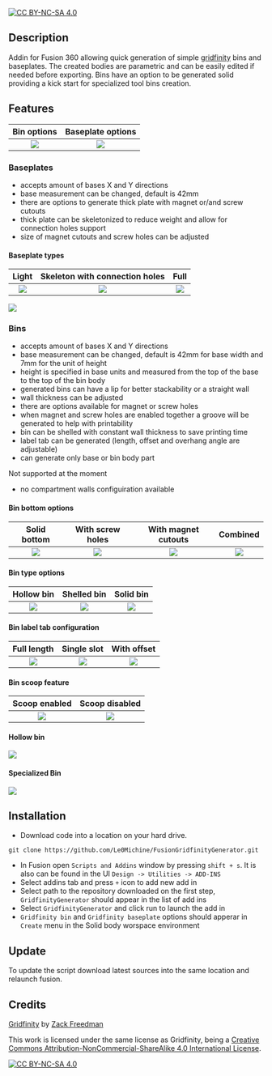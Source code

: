 [![CC BY-NC-SA 4.0][cc-by-nc-sa-shield]][cc-by-nc-sa]

## Description
Addin for Fusion 360 allowing quick generation of simple [gridfinity](https://www.youtube.com/watch?v=ra_9zU-mnl8) bins and baseplates. The created bodies are parametric and can be easily edited if needed before exporting. Bins have an option to be generated solid providing a kick start for specialized tool bins creation.

## Features

Bin options | Baseplate options
:-------------------------:|:-------------------------:
![](https://raw.githubusercontent.com/Le0Michine/FusionGridfinityGenerator/master/documentation/assets/fusion-dialog-bin-generator.png) | ![](https://raw.githubusercontent.com/Le0Michine/FusionGridfinityGenerator/master/documentation/assets/fusion-dialog-baseplate-generator.png)

### Baseplates
- accepts amount of bases X and Y directions
- base measurement can be changed, default is 42mm
- there are options to generate thick plate with magnet or/and screw cutouts
- thick plate can be skeletonized to reduce weight and allow for connection holes support
- size of magnet cutouts and screw holes can be adjusted

#### Baseplate types
Light | Skeleton with connection holes | Full
:-------------------------:|:-------------------------:|:-------------------------:
![](https://raw.githubusercontent.com/Le0Michine/FusionGridfinityGenerator/master/documentation/assets/baseplate-light.png) | ![](https://raw.githubusercontent.com/Le0Michine/FusionGridfinityGenerator/master/documentation/assets/baseplate-skeleton.png) | ![](https://raw.githubusercontent.com/Le0Michine/FusionGridfinityGenerator/master/documentation/assets/baseplate-full.png)

![](https://raw.githubusercontent.com/Le0Michine/FusionGridfinityGenerator/master/documentation/assets/gif/baseplate-creation.gif)

### Bins
- accepts amount of bases X and Y directions
- base measurement can be changed, default is 42mm for base width and 7mm for the unit of height
- height is specified in base units and measured from the top of the base to the top of the bin body
- generated bins can have a lip for better stackability or a straight wall
- wall thickness can be adjusted
- there are options available for magnet or screw holes
- when magnet and screw holes are enabled together a groove will be generated to help with printability
- bin can be shelled with constant wall thickness to save printing time
- label tab can be generated (length, offset and overhang angle are adjustable)
- can generate only base or bin body part

Not supported at the moment
- no compartment walls configuiration available

#### Bin bottom options
Solid bottom | With screw holes | With magnet cutouts | Combined
:-------------------------:|:-------------------------:|:-------------------------:|:-------------------------:
![](https://raw.githubusercontent.com/Le0Michine/FusionGridfinityGenerator/master/documentation/assets/bin-solid-bottom.png) | ![](https://raw.githubusercontent.com/Le0Michine/FusionGridfinityGenerator/master/documentation/assets/bin-screw-holes.png) | ![](https://raw.githubusercontent.com/Le0Michine/FusionGridfinityGenerator/master/documentation/assets/bin-magnet-cutouts.png)  | ![](https://raw.githubusercontent.com/Le0Michine/FusionGridfinityGenerator/master/documentation/assets/bin-magnet-cutouts-and-screw-holes-with-groove.png)

#### Bin type options
Hollow bin | Shelled bin | Solid bin
:-------------------------:|:-------------------------:|:-------------------------:
![](https://raw.githubusercontent.com/Le0Michine/FusionGridfinityGenerator/master/documentation/assets/hollow-bin.png) | ![](https://raw.githubusercontent.com/Le0Michine/FusionGridfinityGenerator/master/documentation/assets/shelled-bin.png) | ![](https://raw.githubusercontent.com/Le0Michine/FusionGridfinityGenerator/master/documentation/assets/solid-bin.png)

#### Bin label tab configuration
Full length | Single slot | With offset
:-------------------------:|:-------------------------:|:-------------------------:
![](https://raw.githubusercontent.com/Le0Michine/FusionGridfinityGenerator/master/documentation/assets/bin-label-tab-full.png) | ![](https://raw.githubusercontent.com/Le0Michine/FusionGridfinityGenerator/master/documentation/assets/bin-label-tab-single-slot.png) | ![](https://raw.githubusercontent.com/Le0Michine/FusionGridfinityGenerator/master/documentation/assets/bin-label-tab-with-offset.png)

#### Bin scoop feature
Scoop enabled | Scoop disabled
:-------------------------:|:-------------------------:
![](https://raw.githubusercontent.com/Le0Michine/FusionGridfinityGenerator/master/documentation/assets/bin-scoop-on.png) | ![](https://raw.githubusercontent.com/Le0Michine/FusionGridfinityGenerator/master/documentation/assets/bin-scoop-off.png)


#### Hollow bin
![](https://raw.githubusercontent.com/Le0Michine/FusionGridfinityGenerator/master/documentation/assets/gif/bin-with-cutout-creation.gif)

#### Specialized Bin
![](https://raw.githubusercontent.com/Le0Michine/FusionGridfinityGenerator/master/documentation/assets/gif/specialized-bin-creation.gif)

## Installation

- Download code into a location on your hard drive.

```
git clone https://github.com/Le0Michine/FusionGridfinityGenerator.git
```

- In Fusion open `Scripts and Addins` window by pressing `shift + s`. It is also can be found in the UI `Design -> Utilities -> ADD-INS`
- Select addins tab and press `+` icon to add new add in
- Select path to the repository downloaded on the first step, `GridfinityGenerator` should appear in the list of add ins
- Select `GridfinityGenerator` and click run to launch the add in
- `Gridfinity bin` and `Gridfinity baseplate` options should apperar in `Create` menu in the Solid body worspace environment

## Update

To update the script download latest sources into the same location and relaunch fusion.

## Credits

[Gridfinity](https://www.youtube.com/watch?v=ra_9zU-mnl8) by [Zack Freedman](https://www.youtube.com/c/ZackFreedman/about)

This work is licensed under the same license as Gridfinity, being a 
[Creative Commons Attribution-NonCommercial-ShareAlike 4.0 International License][cc-by-nc-sa].

[![CC BY-NC-SA 4.0][cc-by-nc-sa-image]][cc-by-nc-sa]

[cc-by-nc-sa]: http://creativecommons.org/licenses/by-nc-sa/4.0/
[cc-by-nc-sa-image]: https://licensebuttons.net/l/by-nc-sa/4.0/88x31.png
[cc-by-nc-sa-shield]: https://img.shields.io/badge/License-CC%20BY--NC--SA%204.0-lightgrey.svg